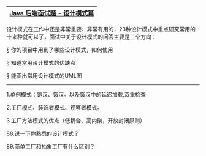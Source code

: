 [Java 后端面试题 - 设计模式篇](https://hacpai.com/article/1583476977456)|
---|

设计模式在工作中还是非常重要、非常有用的，23种设计模式中重点研究常用的十来种就可以了，面试中关于设计模式的问答主要是三个方向：

§ 你的项目中用到了哪些设计模式，如何使用

§ 知道常用设计模式的优缺点

§ 能画出常用设计模式的UML图

---


1.单例模式：饱汉、饿汉。以及饿汉中的延迟加载,双重检查

2.工厂模式、装饰者模式、观察者模式。

3.工厂方法模式的优点（低耦合、高内聚，开放封闭原则）

88.说一下你熟悉的设计模式？

89.简单工厂和抽象工厂有什么区别？



